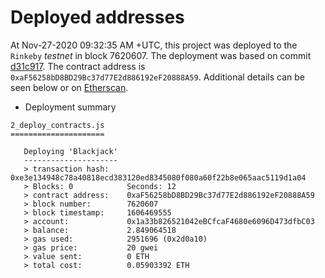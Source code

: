 # Deployed addresses

At Nov-27-2020 09:32:35 AM +UTC, this project was deployed to the `Rinkeby` *testnet* in block 7620607. The deployment was based on commit [d31c917](https://github.com/0x9060/blackjack/commit/d31c9175378587cd42907c2cdbc9762ae634d80a). The contract address is `0xaF56258bD8BD29Bc37d77E2d886192eF20888A59`. Additional details can be seen below or on [Etherscan](https://rinkeby.etherscan.io/address/0xaF56258bD8BD29Bc37d77E2d886192eF20888A59).

- Deployment summary
```
2_deploy_contracts.js
=====================

   Deploying 'Blackjack'
   ---------------------
   > transaction hash:    0xe3e134948c78a40818ecd383120ed8345080f080a60f22b8e065aac5119d1a04
   > Blocks: 0            Seconds: 12
   > contract address:    0xaF56258bD8BD29Bc37d77E2d886192eF20888A59
   > block number:        7620607
   > block timestamp:     1606469555
   > account:             0x1a33b826521042eBCfcaF4680e6096D473dfbC03
   > balance:             2.849064518
   > gas used:            2951696 (0x2d0a10)
   > gas price:           20 gwei
   > value sent:          0 ETH
   > total cost:          0.05903392 ETH
```
